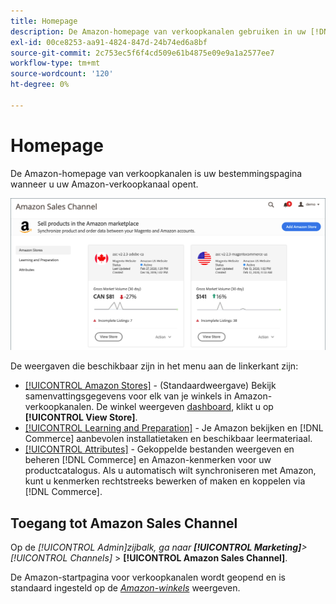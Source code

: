 ```yaml
---
title: Homepage
description: De Amazon-homepage van verkoopkanalen gebruiken in uw [!DNL Commerce] Admin to access your [!DNL Amazon Marketplace] aanbiedingen en activiteiten.
exl-id: 00ce8253-aa91-4824-847d-24b74ed6a8bf
source-git-commit: 2c753ec5f6f4cd509e61b4875e09e9a1a2577ee7
workflow-type: tm+mt
source-wordcount: '120'
ht-degree: 0%

---
```


# Homepage

De Amazon-homepage van verkoopkanalen is uw bestemmingspagina wanneer u uw Amazon-verkoopkanaal opent.

![Homepage van Amazon-verkoopkanalen](assets/amazon-sales-channel-home-tabs.png)

De weergaven die beschikbaar zijn in het menu aan de linkerkant zijn:

- [[!UICONTROL Amazon Stores]](./managing-stores.md) - (Standaardweergave) Bekijk samenvattingsgegevens voor elk van je winkels in Amazon-verkoopkanalen. De winkel weergeven [dashboard](./amazon-store-dashboard.md), klikt u op **[!UICONTROL View Store]**.
- [[!UICONTROL Learning and Preparation]](./learning-preparation.md) - Je Amazon bekijken en [!DNL Commerce] aanbevolen installatietaken en beschikbaar leermateriaal.
- [[!UICONTROL Attributes]](./managing-attributes.md) - Gekoppelde bestanden weergeven en beheren [!DNL Commerce] en Amazon-kenmerken voor uw productcatalogus. Als u automatisch wilt synchroniseren met Amazon, kunt u kenmerken rechtstreeks bewerken of maken en koppelen via [!DNL Commerce].

## Toegang tot Amazon Sales Channel

Op de _[!UICONTROL Admin]_zijbalk, ga naar **[!UICONTROL Marketing]**>_[!UICONTROL Channels]_ > **[!UICONTROL Amazon Sales Channel]**.

De Amazon-startpagina voor verkoopkanalen wordt geopend en is standaard ingesteld op de [_Amazon-winkels_](./managing-stores.md) weergeven.
